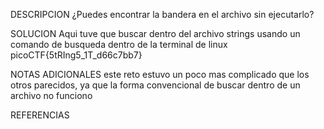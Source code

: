 
DESCRIPCION
 ¿Puedes encontrar la bandera en el archivo sin ejecutarlo?
 
SOLUCION
Aqui tuve que buscar dentro del archivo strings usando un comando de busqueda dentro de la terminal de linux
picoCTF{5tRIng5_1T_d66c7bb7}

NOTAS ADICIONALES
este reto estuvo un poco mas complicado que los otros parecidos, ya que la forma convencional de buscar dentro de un archivo no funciono

REFERENCIAS
